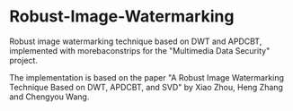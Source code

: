 # Robust-Image-Watermarking
Robust image watermarking technique based on DWT and APDCBT, implemented with morebaconstrips for the "Multimedia Data Security" project.

The implementation is based on the paper "A Robust Image Watermarking Technique Based on DWT, APDCBT, and SVD" by Xiao Zhou, Heng Zhang and Chengyou Wang.
